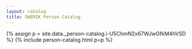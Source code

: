 ```yaml
---
layout: catalog
title: SWERIK Person Catalog
---
```

{% assign p = site.data._person-catalog.i-U5ChmN2x67WJwGfkM4hVSD %}
{% include person-catalog.html p=p %}

